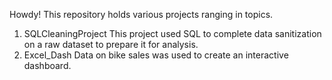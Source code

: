 Howdy! This repository holds various projects ranging in topics.

1. SQLCleaningProject
  This project used SQL to complete data sanitization on a raw dataset to prepare it for analysis.
2. Excel_Dash
    Data on bike sales was used to create an interactive dashboard. 
